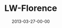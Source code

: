 ---
layout: message
category: message
series: "Last Wednesday"
title: "LW-Florence"
date: 2013-03-27-00-00
message_id: 779
audio: "http://s3.amazonaws.com/crossroads-media/media/legacy/mp3/032713_lw_florence.mp3"
audio-duration: "27:19"
description: "Florence"
video: "https://s3.amazonaws.com/crossroadsvideomessages/032713_lw_florence.mp4"
video-duration: "27:23"
video-image: "http://s3.amazonaws.com/crossroads-media/images/legacy/content/032713_LW_Florence.jpg"
explicit: false
---